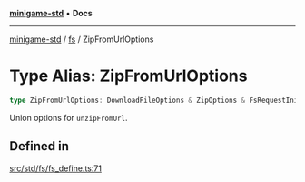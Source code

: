 [**minigame-std**](../../../README.md) • **Docs**

***

[minigame-std](../../../README.md) / [fs](../README.md) / ZipFromUrlOptions

# Type Alias: ZipFromUrlOptions

```ts
type ZipFromUrlOptions: DownloadFileOptions & ZipOptions & FsRequestInit;
```

Union options for `unzipFromUrl`.

## Defined in

[src/std/fs/fs\_define.ts:71](https://github.com/JiangJie/minigame-std/blob/ffbed6cccc22260d9da27c221c59422568396e08/src/std/fs/fs_define.ts#L71)
